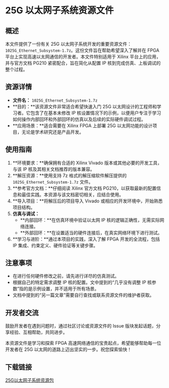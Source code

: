 # 25G 以太网子系统资源文件

## 概述

本文件提供了一份有关 25G 以太网子系统开发的重要资源文件：`1025G_Ethernet_Subsystem-1.7z`。这份文件旨在帮助希望深入了解并在 FPGA 平台上实现高速以太网通信的开发者。本文件特别适用于 Xilinx 平台上的应用，并与官方文档 PG210 紧密配合，旨在简化从配置 IP 核到完成仿真、上板调试的整个过程。

## 资源详情

- **文件名：** `1025G_Ethernet_Subsystem-1.7z`
- **目的：**该资源文件非常适合希望快速入门 25G 以太网设计的工程师和学习者。它包含了在基本未修改 IP 核设置情况下的示例，以便用户专注于学习如何操作内部回环和外部回环的仿真以及后续的实际硬件调试过程。
- **应用场景：**适合需要在 Xilinx FPGA 上部署 25G 以太网功能的设计项目，无论是学术研究还是产品开发。

## 使用指南

1. **环境要求：**确保拥有合适的 Xilinx Vivado 版本或其他必要的开发工具，与该 IP 核及其相关文档推荐的版本兼容。
2. **解压资源：**使用支持 7z 格式的解压缩软件解压提供的 `1025G_Ethernet_Subsystem-1.7z` 文件。
3. **参考官方文档：**仔细阅读 Xilinx 官方文档 PG210，以获取最新的配置信息和最佳实践。本资源与该文档密切相关，应结合使用。
4. **导入项目：**将解压后的项目导入 Vivado 或相应的开发环境中，开始熟悉项目结构。
5. **仿真与调试：**
   - **内部回环：**在仿真环境中验证以太网 IP 核的逻辑正确性，无需实际网络连接。
   - **外部回环：**在设置适当的硬件连接后，在真实网络环境下进行测试。
6. **学习与进阶：**通过本项目的实践，深入了解 FPGA 开发的全流程，包括 IP 集成、约束定义、硬件验证等关键步骤。

## 注意事项

- 在进行任何硬件修改之前，请先进行详尽的仿真测试。
- 根据自己的特定需求调整 IP 核的配置。文中提到的“几乎没有调整 IP 核参数”指的是示例设置，并不适用于所有场景。
- 文档中提到的“另一篇文章”需要自行查找或联系资源文件的维护者获取。

## 开发者交流

鼓励开发者在遇到问题时，通过社区讨论或资源文件的 Issue 版块发起话题，分享经验、互相帮助，共同进步。

本资源文件是学习和探索 FPGA 高速网络通信的宝贵起点，希望能够帮助每一位开发者在 25G 以太网的道路上迈出坚实的一步。祝您探索愉快！

## 下载链接

[25G以太网子系统资源包](https://pan.quark.cn/s/31de56ade797)